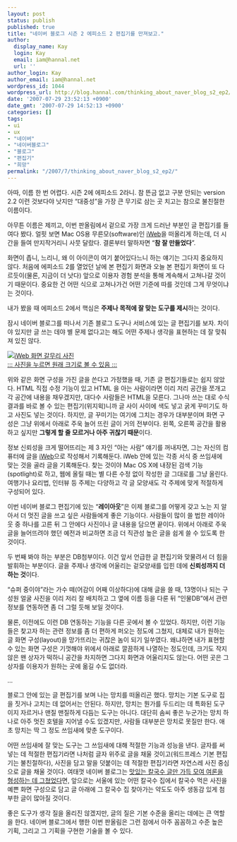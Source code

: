 ```yaml
---
layout: post
status: publish
published: true
title: "네이버 블로그 시즌 2 에피소드 2 편집기를 만져보고."
author:
  display_name: Kay
  login: Kay
  email: iam@hannal.net
  url: ''
author_login: Kay
author_email: iam@hannal.net
wordpress_id: 1044
wordpress_url: http://blog.hannal.com/thinking_about_naver_blog_s2_ep2/
date: '2007-07-29 23:52:13 +0900'
date_gmt: '2007-07-29 14:52:13 +0900'
categories: []
tags:
- ui
- ux
- "네이버"
- "네이버블로그"
- "블로그"
- "편집기"
- "희망"
permalink: "/2007/7/thinking_about_naver_blog_s2_ep2/"
---
```

<p>아따, 이름 한 번 어렵다. 시즌 2에 에피소드 2라니. 참 뜬금 없고 구분 안되는 version 2.2 이런 것보다야 낫지만 “대중성”을 가장 큰 무기로 삼는 곳 치고는 참으로 불친절한 이름이다.</p>
<p>아무튼 이름은 제끼고, 이번 판올림에서 겉으로 가장 크게 드러난 부분인 글 편집기를 들여다 봤다. 얼핏 보면 Mac OS용 무른모(software)인 <a href="http://www.apple.co.kr/ilife/iweb/">iWeb</a>을 떠올리게 하는데, 더 시간을 들여 만지작거리니 사뭇 달랐다. 결론부터 말하자면 “<strong>참 잘 만들었다</strong>”.</p>
<p>화면이 좁니, 느리니, 왜 이 아이콘이 여기 붙어있다느니 하는 얘기는 그다지 중요하지 않다. 처음에 에피소드 2를 열었던 날에 본 편집기 화면과 오늘 본 편집기 화면이 또 다르듯이(물론, 지금이 더 낫다) 앞으로 이용자 경험 분석을 통해 계속해서 고쳐나갈 것이기 때문이다. 중요한 건 어떤 식으로 고쳐나가건 어떤 기준에 따를 것인데 그게 무엇이냐는 것이다.</p>
<p>내가 봤을 때 에피소드 2에서 핵심은 <strong>주제나 목적에 잘 맞는 도구를 제시</strong>하는 것이다.</p>
<p>잠시 네이버 블로그를 떠나서 기존 블로그 도구나 서비스에 있는 글 편집기를 보자. 차이야 있지만 글 쓰는 데야 별 문제 없다고는 해도 어떤 주제나 생각을 표현하는 데 잘 맞춰져 있진 않다.</p>
<p><a href="http://blog.hannal.com/assets/uploads/2007/07/iweb_screenshot1.png" title="iWeb 화면 갈무리 사진"><img src="http://blog.hannal.com/assets/uploads/2007/07/iweb_screenshot1-150x150.png" alt="iWeb 화면 갈무리 사진" /><br />
::: 사진을 누르면 원래 크기로 볼 수 있음 :::</a></p>
<p>위와 같은 화면 구성을 가진 글을 쓴다고 가정했을 때, 기존 글 편집기들로는 쉽지 않았다. HTML 직접 수정 기능이 있고 HTML 을 아는 사람이라면 이리 저리 공간을 쪼개고 각  공간에 내용을 채우겠지만, 대다수 사람들은 HTML을 모른다. 그나마 쓰는 대로 수식 결과를 바로 볼 수 있는 편집기(위지윅)니까 글 사이 사이에 색도 넣고 굵게 꾸미기도 하고 사진도 넣는 것이다. 하지만, 글 꾸미기는 여기에 그치는 경우가 대부분이며 화면 구성은 그냥 위에서 아래로 주욱 늘어 뜨린 글이 거의 전부이다. 왼쪽, 오른쪽 공간을 활용하고 싶지만 <strong>그렇게 할 줄 모르거나 아주 귀찮기 때문</strong>이다.</p>
<p>정보 신뢰성을 크게 떨어뜨리는 제 3 자인 “아는 사람” 얘기를 꺼내자면, 그는 자신의 컴퓨터에 글을 <a href="http://www.apple.co.kr/ilife/iweb/">iWeb</a>으로 작성해서 기록해둔다. iWeb 안에 있는 각종 서식 중 쓰임새에 맞는 것을 골라 글을 기록해둔다. 찾는 것이야 Mac OS X에 내장된 검색 기능(spotlight)로 하고, 웹에 올릴 때는 별 다른 수정 없이 작성한 글 그대로를 그냥 올린다. 여행기나 요리법, 인터뷰 등 주제는 다양하고 각 글 모양새도 각 주제에 맞게 적절하게 구성되어 있다.</p>
<p>이번 네이버 블로그 편집기에 있는 “<strong>레이아웃</strong>”은 이제 블로그를 어떻게 갖고 노는 지 알아서 더 멋진 글을 쓰고 싶은 사람들에게 좋은 기능이다. 사람들이 많이 쓸 법한 레이아웃 중 하나를 고른 뒤 그 안에다 사진이나 글 내용을 담으면 끝이다. 위에서 아래로 주욱 글을 늘어뜨려야 했던 예전과 비교하면 조금 더 직관성 높은 글을 쉽게 쓸 수 있도록 한 것이다.</p>
<p>두 번째 봐야 하는 부분은 DB첨부이다. 이건 앞서 언급한 글 편집기와 맞물려서 더 힘을 발휘하는 부분이다. 글을 주제나 생각에 어울리는 겉모양새를 입힌 데에 <strong>신뢰성까지 더하는 것</strong>이다.</p>
<p>“슈퍼 중이야”라는 가수 떼(어감이 어째 이상하다)에 대해 글을 쓸 때, 13명이나 되는 구성원 얼굴 사진을 이리 저리 잘 배치하고 그 옆에 이름 등을 다룬 뒤 “인물DB”에서 관련 정보를 연동하면 좀 더 그럴 듯해 보일 것이다.</p>
<p>물론, 이전에도 이런 DB 연동하는 기능을 다른 곳에서 볼 수 있었다. 하지만, 이런 기능들은 찾고자 하는 관련 정보를 좀 더 편하게 퍼오는 정도에 그쳤지, 대체로 내가 원하는 글 화면 구성(layout)을 망가뜨리는 귀찮은 놈이 되기 일쑤였다. 왜냐하면 내가 표현할 수 있는 화면 구성은 기껏해야 위에서 아래로 깔끔하게 나열하는 정도인데, 크기도 작지 않은 왠 상자가 떡하니 공간을 차지하면 그다지 화면과 어울리지도 않는다. 어떤 곳은 그 상자를 이용자가 원하는 곳에 옮길 수도 없더라.</p>
<p>...</p>
<p>블로그 안에 있는 글 편집기를 보며 나는 망치를 떠올리곤 했다. 망치는 기본 도구로 집을 짓거나 고치는 데 없어서는 안된다. 하지만, 망치는 뭔가를 두드리는 데 특화된 도구이지 자르거나 맨질 맨질하게 다듬는 도구는 아니다. 대단히 솜씨 좋은 누군가는 망치 하나로 아주 멋진 호텔을 지어낼 수도 있겠지만, 사람들 대부분은 망치로 못질만 한다. 애초 망치는 딱 그 정도 쓰임새에 맞춘 도구이다.</p>
<p>어떤 쓰임새에 잘 맞는 도구는 그 쓰임새에 대해 적절한 기능과 성능을 낸다. 글자를 써넣는 데 적절한 편집기라면 나처럼 글자 위주로 글을 채울 것이고(워드프레스 기본 편집기는 불친절하다), 사진을 담고 말을 덧붙이는 데 적절한 편집기라면 자연스레 사진 중심으로 글을 채울 것이다. 여태껏 네이버 블로그는 <a href="http://blog.hannal.com/글의-가치와-글들의-가치/">맛있는 칼국수 글만 가득 모여 여론을 형성하는 데 그쳤었다</a>면, 앞으로는 서울에 있는 어떤 칼국수 집에서 칼국수 먹은 사진을 예쁜 화면 구성으로 담고 글 아래에 그 칼국수 집 찾아가는 약도도 아주 생동감 있게 첨부한 글이 많아질 것이다.</p>
<p>좋은 도구가 생각 질을 올리진 않겠지만, 글의 질은 기본 수준을 올리는 데에는 큰 역할을 한다. 네이버 블로그에서 행한 이번 판올림은 그런 점에서 아주 꼼꼼하고 수준 높은 기획, 그리고 그 기획을 구현한 기술을 볼 수 있다.</p>
